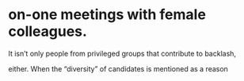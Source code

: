 # on-one meetings with female colleagues.

It isn’t only people from privileged groups that contribute to backlash,

either. When the “diversity” of candidates is mentioned as a reason